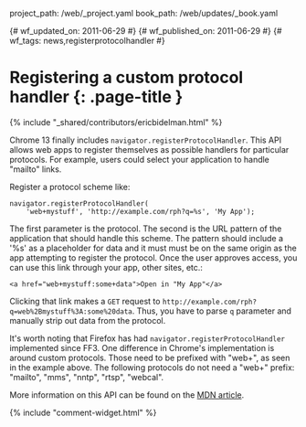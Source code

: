 project_path: /web/_project.yaml
book_path: /web/updates/_book.yaml

{# wf_updated_on: 2011-06-29 #}
{# wf_published_on: 2011-06-29 #}
{# wf_tags: news,registerprotocolhandler #}

# Registering a custom protocol handler {: .page-title }

{% include "_shared/contributors/ericbidelman.html" %}


Chrome 13 finally includes `navigator.registerProtocolHandler`. This API allows web apps to register themselves as possible handlers for particular protocols. For example, users could select your application to handle "mailto" links.

Register a protocol scheme like:


    navigator.registerProtocolHandler(
        'web+mystuff', 'http://example.com/rph?q=%s', 'My App');
    

The first parameter is the protocol. The second is the URL pattern of the application that should handle this scheme. The pattern should include a '%s' as a placeholder for data and it must must be on the same origin as the app attempting to register the protocol. Once the user approves access, you can use this link through your app, other sites, etc.:


    <a href="web+mystuff:some+data">Open in "My App"</a>
    

Clicking that link makes a `GET` request to `http://example.com/rph?q=web%2Bmystuff%3A:some%20data`. Thus, you have to parse `q` parameter and manually strip out data from the protocol.

It's worth noting that Firefox has had `navigator.registerProtocolHandler` implemented since FF3. One difference in Chrome's implementation is around custom protocols. Those need to be prefixed with "web+", as seen in the example above.  The following protocols do not need a "web+" prefix: "mailto", "mms", "nntp", "rtsp", "webcal".

More information on this API can be found on the [MDN article](https://developer.mozilla.org/En/DOM/Window.navigator.registerProtocolHandler).


{% include "comment-widget.html" %}
